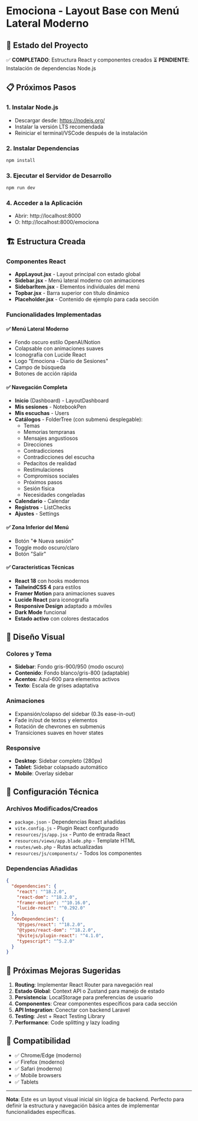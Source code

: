 # Emociona - Layout Base con Menú Lateral Moderno

## 🎯 Estado del Proyecto

✅ **COMPLETADO**: Estructura React y componentes creados
⏳ **PENDIENTE**: Instalación de dependencias Node.js

## 📋 Próximos Pasos

### 1. Instalar Node.js
- Descargar desde: https://nodejs.org/
- Instalar la versión LTS recomendada
- Reiniciar el terminal/VSCode después de la instalación

### 2. Instalar Dependencias
```bash
npm install
```

### 3. Ejecutar el Servidor de Desarrollo
```bash
npm run dev
```

### 4. Acceder a la Aplicación
- Abrir: http://localhost:8000
- O: http://localhost:8000/emociona

## 🏗️ Estructura Creada

### Componentes React
- **AppLayout.jsx** - Layout principal con estado global
- **Sidebar.jsx** - Menú lateral moderno con animaciones
- **SidebarItem.jsx** - Elementos individuales del menú
- **Topbar.jsx** - Barra superior con título dinámico
- **Placeholder.jsx** - Contenido de ejemplo para cada sección

### Funcionalidades Implementadas

#### ✅ Menú Lateral Moderno
- Fondo oscuro estilo OpenAI/Notion
- Colapsable con animaciones suaves
- Iconografía con Lucide React
- Logo "Emociona - Diario de Sesiones"
- Campo de búsqueda
- Botones de acción rápida

#### ✅ Navegación Completa
- **Inicio** (Dashboard) - LayoutDashboard
- **Mis sesiones** - NotebookPen
- **Mis escuchas** - Users
- **Catálogos** - FolderTree (con submenú desplegable):
  - Temas
  - Memorias tempranas
  - Mensajes angustiosos
  - Direcciones
  - Contradicciones
  - Contradicciones del escucha
  - Pedacitos de realidad
  - Restimulaciones
  - Compromisos sociales
  - Próximos pasos
  - Sesión física
  - Necesidades congeladas
- **Calendario** - Calendar
- **Registros** - ListChecks
- **Ajustes** - Settings

#### ✅ Zona Inferior del Menú
- Botón "➕ Nueva sesión"
- Toggle modo oscuro/claro
- Botón "Salir"

#### ✅ Características Técnicas
- **React 18** con hooks modernos
- **TailwindCSS 4** para estilos
- **Framer Motion** para animaciones suaves
- **Lucide React** para iconografía
- **Responsive Design** adaptado a móviles
- **Dark Mode** funcional
- **Estado activo** con colores destacados

## 🎨 Diseño Visual

### Colores y Tema
- **Sidebar**: Fondo gris-900/950 (modo oscuro)
- **Contenido**: Fondo blanco/gris-800 (adaptable)
- **Acentos**: Azul-600 para elementos activos
- **Texto**: Escala de grises adaptativa

### Animaciones
- Expansión/colapso del sidebar (0.3s ease-in-out)
- Fade in/out de textos y elementos
- Rotación de chevrones en submenús
- Transiciones suaves en hover states

### Responsive
- **Desktop**: Sidebar completo (280px)
- **Tablet**: Sidebar colapsado automático
- **Mobile**: Overlay sidebar

## 🔧 Configuración Técnica

### Archivos Modificados/Creados
- `package.json` - Dependencias React añadidas
- `vite.config.js` - Plugin React configurado
- `resources/js/app.jsx` - Punto de entrada React
- `resources/views/app.blade.php` - Template HTML
- `routes/web.php` - Rutas actualizadas
- `resources/js/components/` - Todos los componentes

### Dependencias Añadidas
```json
{
  "dependencies": {
    "react": "^18.2.0",
    "react-dom": "^18.2.0",
    "framer-motion": "^10.16.0",
    "lucide-react": "^0.292.0"
  },
  "devDependencies": {
    "@types/react": "^18.2.0",
    "@types/react-dom": "^18.2.0",
    "@vitejs/plugin-react": "^4.1.0",
    "typescript": "^5.2.0"
  }
}
```

## 🚀 Próximas Mejoras Sugeridas

1. **Routing**: Implementar React Router para navegación real
2. **Estado Global**: Context API o Zustand para manejo de estado
3. **Persistencia**: LocalStorage para preferencias de usuario
4. **Componentes**: Crear componentes específicos para cada sección
5. **API Integration**: Conectar con backend Laravel
6. **Testing**: Jest + React Testing Library
7. **Performance**: Code splitting y lazy loading

## 📱 Compatibilidad

- ✅ Chrome/Edge (moderno)
- ✅ Firefox (moderno)
- ✅ Safari (moderno)
- ✅ Mobile browsers
- ✅ Tablets

---

**Nota**: Este es un layout visual inicial sin lógica de backend. Perfecto para definir la estructura y navegación básica antes de implementar funcionalidades específicas.